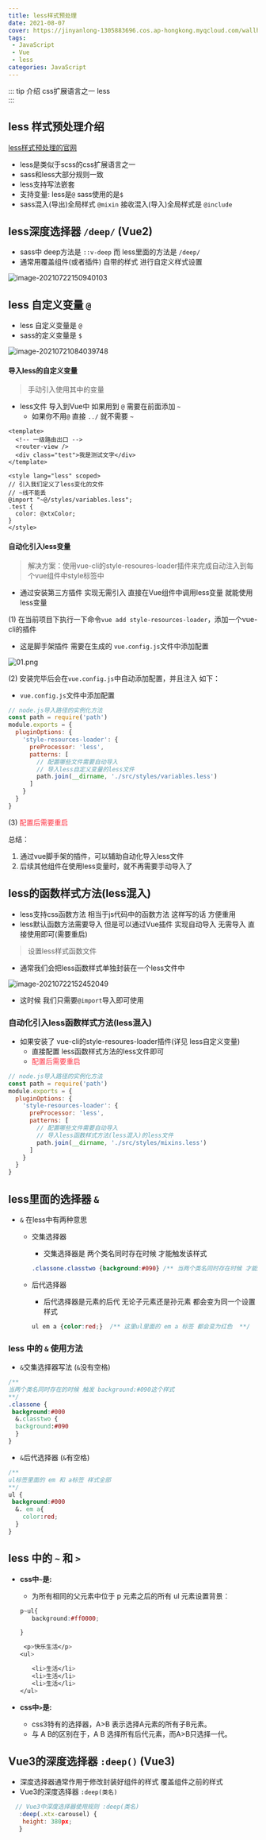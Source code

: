 ```yaml
---
title: less样式预处理
date: 2021-08-07
cover: https://jinyanlong-1305883696.cos.ap-hongkong.myqcloud.com/wallhaven-3z5629.jpg
tags:
 - JavaScript
 - Vue
 - less
categories: JavaScript
---
```


::: tip 介绍
css扩展语言之一 less<br>
:::

<!-- more -->

## less 样式预处理介绍

[less样式预处理的官网](https://less.bootcss.com/)

* less是类似于scss的css扩展语言之一
* sass和less大部分规则一致
* less支持写法嵌套
* 支持变量: less是`@` sass使用的是`$`
* sass混入(导出)全局样式 `@mixin`  接收混入(导入)全局样式是 `@include`



## less深度选择器 `/deep/` (Vue2)

* sass中 deep方法是 `::v-deep` 而 less里面的方法是 `/deep/`
* 通常用覆盖组件(或者插件) 自带的样式 进行自定义样式设置

![image-20210722150940103](https://jinyanlong-1305883696.cos.ap-hongkong.myqcloud.com/yXEb8o9jCKWNxma.png)

## less 自定义变量 `@`

*  less 自定义变量是 `@`
*  sass的定义变量是 `$`

![image-20210721084039748](https://jinyanlong-1305883696.cos.ap-hongkong.myqcloud.com/Gz1fBLJ2qMpeY6R.png)

#### 导入less的自定义变量

> 手动引入使用其中的变量

* less文件 导入到Vue中 如果用到 `@` 需要在前面添加 `~`
  * 如果你不用`@` 直接 `../` 就不需要 `~`

```vue
<template>
  <!-- 一级路由出口 -->
  <router-view />
  <div class="test">我是测试文字</div>
</template>

<style lang="less" scoped>
// 引入我们定义了less变化的文件
// ~线不能丢
@import "~@/styles/variables.less";
.test {
  color: @xtxColor;
}
</style>
```

#### 自动化引入less变量

> 解决方案：使用vue-cli的style-resoures-loader插件来完成自动注入到每个vue组件中style标签中

* 通过安装第三方插件 实现无需引入 直接在Vue组件中调用less变量 就能使用less变量

(1) 在当前项目下执行一下命令`vue add style-resources-loader`，添加一个vue-cli的插件

* 这是脚手架插件 需要在生成的 `vue.config.js`文件中添加配置

![01.png](https://jinyanlong-1305883696.cos.ap-hongkong.myqcloud.com/005INI3Xly8gspqruow10j30z50gb41t.jpg)

(2) 安装完毕后会在`vue.config.js`中自动添加配置，并且注入 如下：

* `vue.config.js`文件中添加配置

```js
// node.js导入路径的实例化方法
const path = require('path')
module.exports = {
  pluginOptions: {
    'style-resources-loader': {
      preProcessor: 'less',
      patterns: [
        // 配置哪些文件需要自动导入
        // 导入less自定义变量的less文件
        path.join(__dirname, './src/styles/variables.less')
      ]
    }
  }
}

```

(3) <font color =#ff3040>配置后需要重启 </font>

总结：

1. 通过vue脚手架的插件，可以辅助自动化导入less文件
2. 后续其他组件在使用less变量时，就不再需要手动导入了

## less的函数样式方法(less混入)

* less支持css函数方法 相当于js代码中的函数方法 这样写的话 方便重用
* less默认函数方法需要导入 但是可以通过Vue插件 实现自动导入 无需导入 直接使用即可(需要重启)

> 设置less样式函数文件

* 通常我们会把less函数样式单独封装在一个less文件中

![image-20210722152452049](https://jinyanlong-1305883696.cos.ap-hongkong.myqcloud.com/cyAj4YfBFe27LC1.png)

* 这时候 我们只需要`@import`导入即可使用 

### 自动化引入less函数样式方法(less混入)

* 如果安装了 vue-cli的style-resoures-loader插件(详见 less自定义变量) 
  * 直接配置 less函数样式方法的less文件即可
  * <font color =#ff3040>配置后需要重启 </font>

```js
// node.js导入路径的实例化方法
const path = require('path')
module.exports = {
  pluginOptions: {
    'style-resources-loader': {
      preProcessor: 'less',
      patterns: [
        // 配置哪些文件需要自动导入
        // 导入less函数样式方法(less混入)的less文件
        path.join(__dirname, './src/styles/mixins.less')
      ]
    }
  }
}

```

## less里面的选择器 `&`

* `&` 在less中有两种意思

  * 交集选择器 

    * 交集选择器是 两个类名同时存在时候 才能触发该样式

    ```css
    .classone.classtwo {background:#090} /** 当两个类名同时存在时候 才能触发该样式 **/
    ```

  * 后代选择器

    * 后代选择器是元素的后代 无论子元素还是孙元素 都会变为同一个设置样式

    ```css
    ul em a {color:red;}  /** 这里ul里面的 em a 标签 都会变为红色  **/
    ```

### less 中的 `&` 使用方法

* `&`交集选择器写法 (`&`没有空格)

```css
/**
当两个类名同时存在的时候 触发 background:#090这个样式 
**/
.classone {
 background:#000
  &.classtwo { 
  background:#090
  }
}
```

* `&`后代选择器 (`&`有空格)

```css
/**
ul标签里面的 em 和 a标签 样式全部
**/
ul {
 background:#000
  &. em a{ 
	color:red;
  }
}
```



## less 中的 `~`  和 `>`

* **css中`~`是:**

  * 为所有相同的父元素中位于 p 元素之后的所有 ul 元素设置背景：

  ```css
  p~ul{
  　　background:#ff0000;
  
  }
  
   <p>快乐生活</p>
  <ul>
  
  　　<li>生活</li>
  　　<li>生活</li>
  　　<li>生活</li>
  </ul>
  ```

* **css中`>`是:**

  * css3特有的选择器，A>B 表示选择A元素的所有子B元素。
  * 与 A B的区别在于，A B 选择所有后代元素，而A>B只选择一代。
  



## Vue3的深度选择器 `:deep()` (Vue3)

* 深度选择器通常作用于修改封装好组件的样式 覆盖组件之前的样式
* Vue3的深度选择器 `:deep(类名)`

```js
  // Vue3中深度选择器使用规则 :deep(类名)
   :deep(.xtx-carousel) {
    height: 380px;
   }
```



